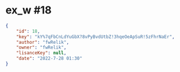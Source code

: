
# ex_w #18
                
```JSON
{
    "id": 18,
    "key": "kY%7qFbCnLdYuGbX?8vPyBvdUtbZ!3hqeOeApSuR!5zFhrNaEr",
    "author": "fwRelik",
    "owner": "fwRelik",
    "lisanceKey": null,
    "date": "2022-7-28 01:30"
}
```
